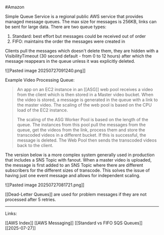 #Amazon 

Simple Queue Service is a regional public AWS service that provides managed message queues. The max size for messages is 256KB, links can be sent for large data. There are two queue types:

1. Standard: best effort but messages could be received out of order
2. FIFO: maintains the order the messages were created in

Clients pull the messages which doesn't delete them, they are hidden with a VisibilityTimeout (30 second default - from 0 to 12 hours) after which the message reappears in the queue unless it was explicitly deleted. 

![[Pasted image 20250727091240.png]]

Example Video Processing Queue:

> An app on an EC2 instance in an [[ASG]] web pool receives a video from the client which is then stored in a Master video bucket. When the video is stored, a message is generated in the queue with a link to the master video. The scaling of the web pool is based on the CPU load of the EC2 instance. 
>
> The scaling of the ASG Worker Pool is based on the length of the queue. The instances from this pool pull the messages from the queue, get the videos from the link, process them and store the transcoded videos in a different bucket. If this is successful, the message is deleted. The Web Pool then sends the transcoded videos back to the client. 

The version below is a more complex system generally used in production that includes a  SNS Topic with fanout. When a master video is uploaded, the message is first added to an SNS Topic where there are different subscribers for the different sizes of transcode. This solves the issue of having just one event message and allows for independent scaling. 

![[Pasted image 20250727081721.png]]

[[Dead-Letter Queues]] are used for problem messages if they are not processed after 5 retries. 

---
Links:

[[AWS Index]]
[[AWS Messaging]]
[[Standard vs FIFO SQS Queues]]
[[2025-07-27]]
